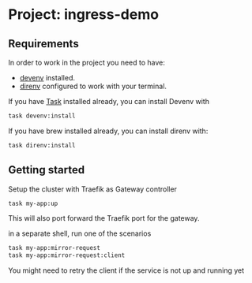 # Project: ingress-demo

## Requirements
In order to work in the project you need to have:

- [devenv](https://devenv.sh/) installed.
- [direnv](https://direnv.net/docs/hook.html) configured to work with your terminal.


If you have [Task](https://github.com/go-task/task) installed already, you can install Devenv with 

```bash
task devenv:install
```

If you have brew installed already, you can install direnv with:

```bash
task direnv:install
```

## Getting started
Setup the cluster with Traefik as Gateway controller

```bash
task my-app:up
```

This will also port forward the Traefik port for the gateway.

in a separate shell, run one of the scenarios

```bash
task my-app:mirror-request
task my-app:mirror-request:client
```

You might need to retry the client if the service is not up and running yet